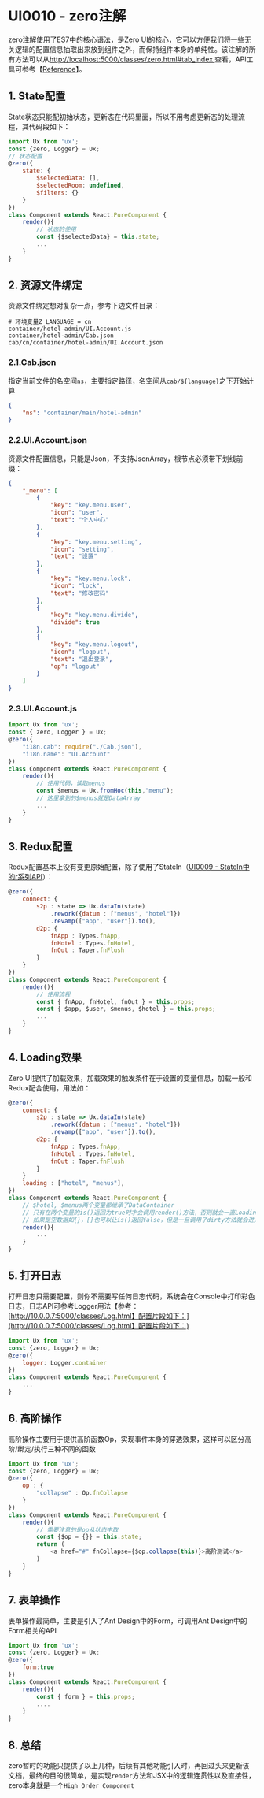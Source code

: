 # UI0010 - zero注解

zero注解使用了ES7中的核心语法，是Zero UI的核心，它可以方便我们将一些无关逻辑的配置信息抽取出来放到组件之外，而保持组件本身的单纯性。该注解的所有方法可以从[http://localhost:5000/classes/zero.html\#tab\_index ](http://localhost:5000/classes/zero.html#tab_index查看，API工具可参考【[Reference]%28/document/3-jiao-shou-jia-jie-xi/ut0001-yuidocgong-ju-sheng-cheng-api-wen-dang.md%29】。)查看，API工具可参考【[Reference](/document/backup/3-jiao-shou-jia-jie-xi/ut0001-yuidocgong-ju-sheng-cheng-api-wen-dang.md)】。

## 1. State配置

State状态只能配初始状态，更新态在代码里面，所以不用考虑更新态的处理流程，其代码段如下：

```js
import Ux from 'ux';
const {zero, Logger} = Ux;
// 状态配置
@zero({
    state: {
        $selectedData: [],
        $selectedRoom: undefined,
        $filters: {}
    }
})
class Component extends React.PureComponent {
    render(){
        // 状态的使用
        const {$selectedData} = this.state;
        ...
    }
}
```

## 2. 资源文件绑定

资源文件绑定想对复杂一点，参考下边文件目录：

```shell
# 环境变量Z_LANGUAGE = cn
container/hotel-admin/UI.Account.js
container/hotel-admin/Cab.json
cab/cn/container/hotel-admin/UI.Account.json
```

### 2.1.Cab.json

指定当前文件的名空间`ns`，主要指定路径，名空间从`cab/${language}`之下开始计算

```json
{
    "ns": "container/main/hotel-admin"
}
```

### 2.2.UI.Account.json

资源文件配置信息，只能是Json，不支持JsonArray，根节点必须带下划线前缀：

```json
{
    "_menu": [
        {
            "key": "key.menu.user",
            "icon": "user",
            "text": "个人中心"
        },
        {
            "key": "key.menu.setting",
            "icon": "setting",
            "text": "设置"
        },
        {
            "key": "key.menu.lock",
            "icon": "lock",
            "text": "修改密码"
        },
        {
            "key": "key.menu.divide",
            "divide": true
        },
        {
            "key": "key.menu.logout",
            "icon": "logout",
            "text": "退出登录",
            "op": "logout"
        }
    ]
}
```

### 2.3.UI.Account.js

```js
import Ux from 'ux';
const { zero, Logger } = Ux;
@zero({
    "i18n.cab": require("./Cab.json"),
    "i18n.name": "UI.Account"
})
class Component extends React.PureComponent {
    render(){
        // 使用代码，读取menus
        const $menus = Ux.fromHoc(this,"menu");
        // 这里拿到的$menus就是DataArray
        ...
    }
}
```

## 3. Redux配置

Redux配置基本上没有变更原始配置，除了使用了StateIn（[UI0009 - StateIn中的r系列API](/document/backup/2-kai-fa-wen-dangen-dang/ui0009-stateinzhong-de-r-xi-lie-api.md)）：

```js
@zero({
    connect: {
        s2p : state => Ux.dataIn(state)
            .rework({datum : ["menus", "hotel"]})
            .revamp(["app", "user"]).to(),
        d2p: {
            fnApp : Types.fnApp,
            fnHotel : Types.fnHotel,
            fnOut : Taper.fnFlush
        }
    }
})
class Component extends React.PureComponent {
    render(){
        // 使用流程
        const { fnApp, fnHotel, fnOut } = this.props;
        const { $app, $user, $menus, $hotel } = this.props;
        ...
    }
}
```

## 4. Loading效果

Zero UI提供了加载效果，加载效果的触发条件在于设置的变量信息，加载一般和Redux配合使用，用法如：

```js
@zero({
    connect: {
        s2p : state => Ux.dataIn(state)
            .rework({datum : ["menus", "hotel"]})
            .revamp(["app", "user"]).to(),
        d2p: {
            fnApp : Types.fnApp,
            fnHotel : Types.fnHotel,
            fnOut : Taper.fnFlush
        }
    }
    loading : ["hotel", "menus"],
})
class Component extends React.PureComponent {
    // $hotel, $menus两个变量都继承了DataContainer
    // 只有在两个变量的is()返回为true时才会调用render()方法，否则就会一直Loading
    // 如果是空数据如{}，[]也可以让is()返回false，但是一旦调用了dirty方法就会进入Loading流程
    render(){
        ...    
    }
}
```

## 5. 打开日志

打开日志只需要配置，则你不需要写任何日志代码，系统会在Console中打印彩色日志，日志API可参考Logger用法【参考：[http://10.0.0.7:5000/classes/Log.html】配置片段如下：](http://10.0.0.7:5000/classes/Log.html】配置片段如下：)

```js
import Ux from 'ux';
const {zero, Logger} = Ux;
@zero({
    logger: Logger.container
})
class Component extends React.PureComponent {
    ...
}
```

## 6. 高阶操作

高阶操作主要用于提供高阶函数Op，实现事件本身的穿透效果，这样可以区分高阶/绑定/执行三种不同的函数

```js
import Ux from 'ux';
const {zero, Logger} = Ux;
@zero({
    op : {
        "collapse" : Op.fnCollapse
    }
})
class Component extends React.PureComponent {
    render(){
        // 需要注意的是op从状态中取
        const {$op = {}} = this.state;
        return (
            <a href="#" fnCollapse={$op.collapse(this)}>高阶测试</a>
        )
    }
}
```

## 7. 表单操作

表单操作最简单，主要是引入了Ant Design中的Form，可调用Ant Design中的Form相关的API

```js
import Ux from 'ux';
const {zero, Logger} = Ux;
@zero({
    form:true
})
class Component extends React.PureComponent {
    render(){
        const { form } = this.props;
        ....
    }
}
```

## 8. 总结

zero暂时的功能只提供了以上几种，后续有其他功能引入时，再回过头来更新该文档，最终的目的很简单，是实现`render`方法和JSX中的逻辑连贯性以及直接性，zero本身就是一个`High Order Component`

